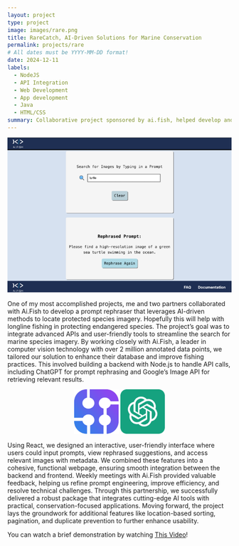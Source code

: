 ```yaml
---
layout: project
type: project
image: images/rare.png
title: RareCatch, AI-Driven Solutions for Marine Conservation
permalink: projects/rare
# All dates must be YYYY-MM-DD format!
date: 2024-12-11
labels:
  - NodeJS
  - API Integration
  - Web Development
  - App development
  - Java
  - HTML/CSS
summary: Collaborative project sponsored by ai.fish, helped develop and create prompt rephrasing, image database tool with Java
---
```


<div>
  <img class="ui image" src="../images/aifish.png">
</div>

One of my most accomplished projects, me and two partners collaborated with Ai.Fish to develop a prompt rephraser that leverages AI-driven methods to locate protected species imagery. Hopefully this will help with longline fishing in protecting endangered species. The project’s goal was to integrate advanced APIs and user-friendly tools to streamline the search for marine species imagery. By working closely with Ai.Fish, a leader in computer vision technology with over 2 million annotated data points, we tailored our solution to enhance their database and improve fishing practices. This involved building a backend with Node.js to handle API calls, including ChatGPT for prompt rephrasing and Google’s Image API for retrieving relevant results.

<div style="text-align: center;">
  <div class="ui small rounded images" style="display: inline-block;">
    <img class="ui image" src="https://github.com/JohananCS/JohananCS.github.io/blob/master/images/papi.png" width="100" height="100">
    <img class="ui image" src="https://github.com/JohananCS/JohananCS.github.io/blob/master/images/gpt.png" width="100" height="100">
  </div>
</div>

Using React, we designed an interactive, user-friendly interface where users could input prompts, view rephrased suggestions, and access relevant images with metadata. We combined these features into a cohesive, functional webpage, ensuring smooth integration between the backend and frontend. Weekly meetings with Ai.Fish provided valuable feedback, helping us refine prompt engineering, improve efficiency, and resolve technical challenges. Through this partnership, we successfully delivered a robust package that integrates cutting-edge AI tools with practical, conservation-focused applications. Moving forward, the project lays the groundwork for additional features like location-based sorting, pagination, and duplicate prevention to further enhance usability.

You can watch a brief demonstration by watching [This Video](https://drive.google.com/file/d/1SqfEDe2z5M9g59C6tBKdBNDmMggO3TV7/view?usp=sharing)!
